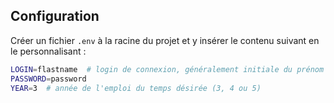 ## Configuration

Créer un fichier `.env` à la racine du projet et y insérer le contenu suivant en le personnalisant : 

```bash
LOGIN=flastname  # login de connexion, généralement initiale du prénom + nom de famille
PASSWORD=password
YEAR=3  # année de l'emploi du temps désirée (3, 4 ou 5)
```
